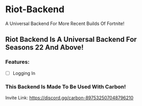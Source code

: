 # Riot-Backend
A Universal Backend For More Recent Builds Of Fortnite!

## Riot Backend Is A Universal Backend For Seasons 22 And Above!
### Features:
- [ ] Logging In

### This Backend Is Made To Be Used With Carbon!
Invite Link:
https://discord.gg/carbon-897532507048796210